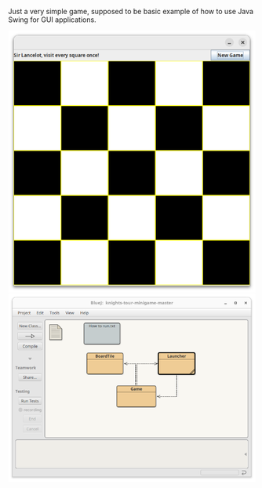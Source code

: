 Just a very simple game, supposed to be basic example of how to use Java Swing for GUI applications.

![](/Screenshot%20from%202025-06-18%2000-30-59.png)
![](/Screenshot%20from%202025-06-18%2000-31-10.png)
